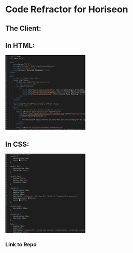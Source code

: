 # Code Refractor for Horiseon
## The Client:
 

## In HTML:

[<img src="assets/images/htmlrefractor.png" width="250"/>](assets/images/htmlrefractor.png)

## In CSS:

[<img src="assets/images/cssrefrator.png" width="250"/>](assets/images/cssrefrator.png)

### Link to Repo 